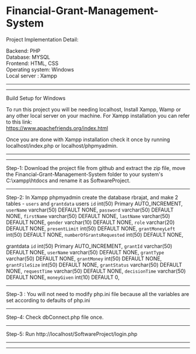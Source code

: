 # Financial-Grant-Management-System

Project Implementation Detail:

Backend: PHP <br>
Database: MYSQL <br>
Frontend: HTML, CSS <br>
Operating system: Windows <br>
Local server : Xampp <br>
_________________________________________________________________________________________
_________________________________________________________________________________________

Build Setup for Windows

To run this project you will be needing localhost, Install Xampp, Wamp or any other local server on your machine.
For Xampp installation you can refer to this link: <br> https://www.apachefriends.org/index.html

Once you are done with Xampp installation check it once by running localhost/index.php or localhost/phpmyadmin.
_________________________________________________________________________________________
_________________________________________________________________________________________

Step-1: Download the project file from github and extract the zip file, move the Financial-Grant-Management-System folder to your system's C:\xampp\htdocs and rename it as SoftwareProject.
_________________________________________________________________________________________

Step-2: In Xampp phpmyadmin create the database rbrajat, and make 2 tables - `users` and `grantdata`
users
  `id` int(50) Primary AUTO_INCREMENT,
  `userName` varchar(50) DEFAULT NONE,
  `password` varchar(50) DEFAULT NONE,
  `firstName` varchar(50) DEFAULT NONE,
  `lastName` varchar(50) DEFAULT NONE,
  `gender` varchar(10) DEFAULT NONE,
  `role` varchar(20) DEFAULT NONE,
  `presentLimit` int(50) DEFAULT NONE,
  `grantMoneyLeft` int(50) DEFAULT NONE,
  `numberOfGrantsRequested` int(50) DEFAULT NONE,
  
grantdata
  `id` int(50) Primary AUTO_INCREMENT,
  `grantId` varchar(50) DEFAULT NONE,
  `userName` varchar(50) DEFAULT NONE,
  `grantType` varchar(50) DEFAULT NONE,
  `grantMoney` int(50) DEFAULT NONE,
  `grantFileSize` int(50) DEFAULT NONE,
  `grantStatus` varchar(50) DEFAULT NONE,
  `requestTime` varchar(50) DEFAULT NONE,
  `decisionTime` varchar(50) DEFAULT NONE,
  `moneyGiven` int(10) DEFAULT 0,  
_________________________________________________________________________________________

Step-3 : You will not need to modify php.ini file because all the variables are set according to defaults of php.ini

________________________________________________________________________________________

Step-4: Check dbConnect.php file once.
_________________________________________________________________________________________

Step-5: Run http://localhost/SoftwareProject/login.php
_________________________________________________________________________________________
_________________________________________________________________________________________
